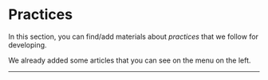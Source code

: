 # Practices

In this section, you can find/add materials about _practices_ that we follow for developing.

We already added some articles that you can see on the menu on the left.

---
